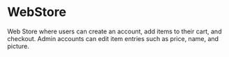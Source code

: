 # WebStore
Web Store where users can create an account, add items to their cart, and checkout.
Admin accounts can edit item entries such as price, name, and picture.
